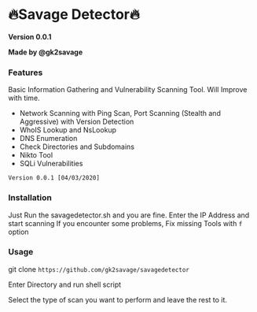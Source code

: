 # 🔥Savage Detector🔥

**Version 0.0.1**

**Made by @gk2savage**

### Features

Basic Information Gathering and Vulnerability Scanning Tool. Will Improve with time.

- Network Scanning with Ping Scan, Port Scanning (Stealth and Aggressive) with Version Detection 
- WhoIS Lookup and NsLookup
- DNS Enumeration
- Check Directories and Subdomains
- Nikto Tool
- SQLi Vulnerabilities

`Version 0.0.1 [04/03/2020]`

### Installation

Just Run the savagedetector.sh and you are fine.
Enter the IP Address and start scanning
If you encounter some problems, Fix missing Tools with `f` option

### Usage

git clone `https://github.com/gk2savage/savagedetector`

Enter Directory and run shell script

Select the type of scan you want to perform and leave the rest to it.

